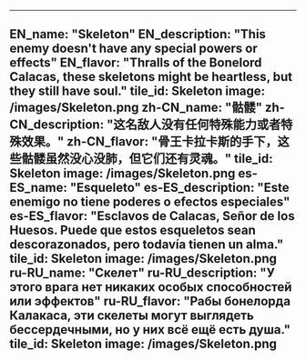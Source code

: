 ---

EN_name: "Skeleton"
EN_description: "This enemy doesn't have any special powers or effects"
EN_flavor: "Thralls of the Bonelord Calacas, these skeletons might be heartless, but they still have soul."
tile_id: Skeleton
image: /images/Skeleton.png
zh-CN_name: "骷髅"
zh-CN_description: "这名敌人没有任何特殊能力或者特殊效果。"
zh-CN_flavor: "骨王卡拉卡斯的手下，这些骷髅虽然没心没肺，但它们还有灵魂。"
tile_id: Skeleton
image: /images/Skeleton.png
es-ES_name: "Esqueleto"
es-ES_description: "Este enemigo no tiene poderes o efectos especiales"
es-ES_flavor: "Esclavos de Calacas, Señor de los Huesos. Puede que estos esqueletos sean descorazonados, pero todavía tienen un alma."
tile_id: Skeleton
image: /images/Skeleton.png
ru-RU_name: "Скелет"
ru-RU_description: "У этого врага нет никаких особых способностей или эффектов"
ru-RU_flavor: "Рабы бонелорда Калакаса, эти скелеты могут выглядеть бессердечными, но у них всё ещё есть душа."
tile_id: Skeleton
image: /images/Skeleton.png
---